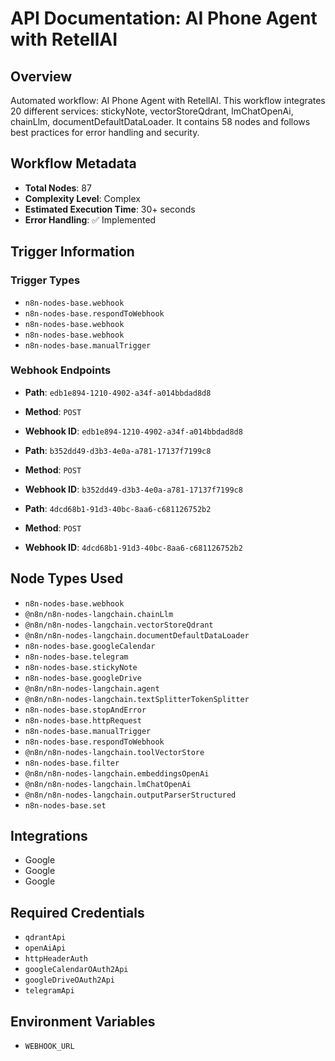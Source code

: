 # API Documentation: AI Phone Agent with RetellAI

## Overview
Automated workflow: AI Phone Agent with RetellAI. This workflow integrates 20 different services: stickyNote, vectorStoreQdrant, lmChatOpenAi, chainLlm, documentDefaultDataLoader. It contains 58 nodes and follows best practices for error handling and security.

## Workflow Metadata
- **Total Nodes**: 87
- **Complexity Level**: Complex
- **Estimated Execution Time**: 30+ seconds
- **Error Handling**: ✅ Implemented

## Trigger Information
### Trigger Types
- `n8n-nodes-base.webhook`
- `n8n-nodes-base.respondToWebhook`
- `n8n-nodes-base.webhook`
- `n8n-nodes-base.webhook`
- `n8n-nodes-base.manualTrigger`

### Webhook Endpoints
- **Path**: `edb1e894-1210-4902-a34f-a014bbdad8d8`
- **Method**: `POST`
- **Webhook ID**: `edb1e894-1210-4902-a34f-a014bbdad8d8`

- **Path**: `b352dd49-d3b3-4e0a-a781-17137f7199c8`
- **Method**: `POST`
- **Webhook ID**: `b352dd49-d3b3-4e0a-a781-17137f7199c8`

- **Path**: `4dcd68b1-91d3-40bc-8aa6-c681126752b2`
- **Method**: `POST`
- **Webhook ID**: `4dcd68b1-91d3-40bc-8aa6-c681126752b2`


## Node Types Used
- `n8n-nodes-base.webhook`
- `@n8n/n8n-nodes-langchain.chainLlm`
- `@n8n/n8n-nodes-langchain.vectorStoreQdrant`
- `@n8n/n8n-nodes-langchain.documentDefaultDataLoader`
- `n8n-nodes-base.googleCalendar`
- `n8n-nodes-base.telegram`
- `n8n-nodes-base.stickyNote`
- `n8n-nodes-base.googleDrive`
- `@n8n/n8n-nodes-langchain.agent`
- `@n8n/n8n-nodes-langchain.textSplitterTokenSplitter`
- `n8n-nodes-base.stopAndError`
- `n8n-nodes-base.httpRequest`
- `n8n-nodes-base.manualTrigger`
- `n8n-nodes-base.respondToWebhook`
- `@n8n/n8n-nodes-langchain.toolVectorStore`
- `n8n-nodes-base.filter`
- `@n8n/n8n-nodes-langchain.embeddingsOpenAi`
- `@n8n/n8n-nodes-langchain.lmChatOpenAi`
- `@n8n/n8n-nodes-langchain.outputParserStructured`
- `n8n-nodes-base.set`

## Integrations
- Google
- Google
- Google

## Required Credentials
- `qdrantApi`
- `openAiApi`
- `httpHeaderAuth`
- `googleCalendarOAuth2Api`
- `googleDriveOAuth2Api`
- `telegramApi`

## Environment Variables
- `WEBHOOK_URL`
